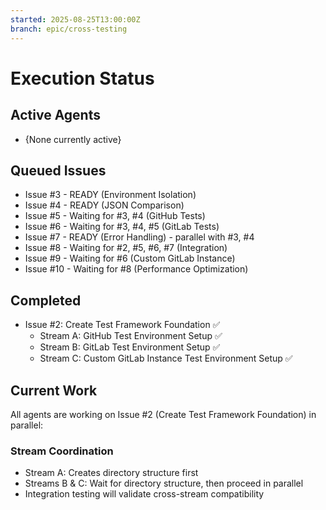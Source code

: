 ```yaml
---
started: 2025-08-25T13:00:00Z
branch: epic/cross-testing
---
```


# Execution Status

## Active Agents
- {None currently active}

## Queued Issues  
- Issue #3 - READY (Environment Isolation)
- Issue #4 - READY (JSON Comparison) 
- Issue #5 - Waiting for #3, #4 (GitHub Tests)
- Issue #6 - Waiting for #3, #4, #5 (GitLab Tests)
- Issue #7 - READY (Error Handling) - parallel with #3, #4
- Issue #8 - Waiting for #2, #5, #6, #7 (Integration)
- Issue #9 - Waiting for #6 (Custom GitLab Instance)
- Issue #10 - Waiting for #8 (Performance Optimization)

## Completed
- Issue #2: Create Test Framework Foundation ✅
  - Stream A: GitHub Test Environment Setup ✅
  - Stream B: GitLab Test Environment Setup ✅ 
  - Stream C: Custom GitLab Instance Test Environment Setup ✅

## Current Work
All agents are working on Issue #2 (Create Test Framework Foundation) in parallel:

### Stream Coordination
- Stream A: Creates directory structure first
- Streams B & C: Wait for directory structure, then proceed in parallel
- Integration testing will validate cross-stream compatibility